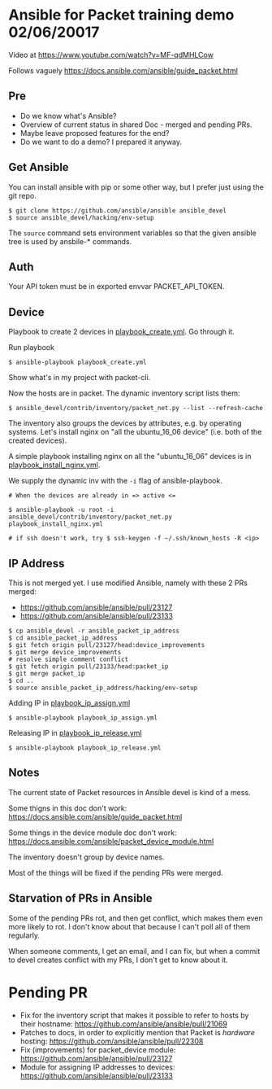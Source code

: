 # Ansible for Packet training demo 02/06/20017

Video at https://www.youtube.com/watch?v=MF-qdMHLCow

Follows vaguely https://docs.ansible.com/ansible/guide_packet.html

## Pre

- Do we know what's Ansible?
- Overview of current status in shared Doc - merged and pending PRs.
- Maybe leave proposed features for the end?
- Do we want to do a demo? I prepared it anyway.


## Get Ansible

You can install ansible with pip or some other way, but I prefer just using the git repo.

```
$ git clone https://github.com/ansible/ansible ansible_devel
$ source ansible_devel/hacking/env-setup
```

The `source` command sets environment variables so that the given ansible tree is used by ansbile-* commands.

## Auth

Your API token must be in exported envvar PACKET_API_TOKEN.

## Device

Playbook to create 2 devices in [playbook_create.yml](playbook_create.yml). Go through it.

Run playbook

```
$ ansible-playbook playbook_create.yml
```

Show what's in my project with packet-cli.

Now the hosts are in packet. The dynamic inventory script lists them:

```
$ ansible_devel/contrib/inventory/packet_net.py --list --refresh-cache
```

The inventory also groups the devices by attributes, e.g. by operating systems. Let's install nginx on "all the ubuntu_16_06 device" (i.e. both of the created devices).

A simple playbook installing nginx on all the "ubuntu_16_06" devices is in [playbook_install_nginx.yml](playbook_install_nginx.yml).

We supply the dynamic inv with the `-i` flag of ansible-playbook.


```
# When the devices are already in => active <=

$ ansible-playbook -u root -i ansible_devel/contrib/inventory/packet_net.py playbook_install_nginx.yml

# if ssh doesn't work, try $ ssh-keygen -f ~/.ssh/known_hosts -R <ip>
```

## IP Address

This is not merged yet. I use modified Ansible, namely with these 2 PRs merged:
- https://github.com/ansible/ansible/pull/23127
- https://github.com/ansible/ansible/pull/23133

```
$ cp ansible_devel -r ansible_packet_ip_address
$ cd ansible_packet_ip_address
$ git fetch origin pull/23127/head:device_improvements
$ git merge device_improvements
# resolve simple comment conflict
$ git fetch origin pull/23133/head:packet_ip
$ git merge packet_ip
$ cd ..
$ source ansible_packet_ip_address/hacking/env-setup
```

Adding IP in [playbook_ip_assign.yml](playbook_ip_assign.yml) 

```
$ ansible-playbook playbook_ip_assign.yml
```

Releasing IP in [playbook_ip_release.yml](playbook_ip_release.yml) 

```
$ ansible-playbook playbook_ip_release.yml
```

## Notes

The current state of Packet resources in Ansible devel is kind of a mess.

Some thigns in this doc don't work:
https://docs.ansible.com/ansible/guide_packet.html

Some things in the device module doc don't work:
https://docs.ansible.com/ansible/packet_device_module.html

The inventory doesn't group by device names.

Most of the things will be fixed if the pending PRs were merged.

## Starvation of PRs in Ansible

Some of the pending PRs rot, and then get conflict, which makes them even more likely to rot. I don't know about that because I can't poll all of them regularly.

When someone comments, I get an email, and I can fix, but when a commit to devel creates conflict with my PRs, I don't get to know about it.

# Pending PR

- Fix for the inventory script that makes it possible to refer to hosts by their hostname: https://github.com/ansible/ansible/pull/21069
- Patches to docs, in order to explicitly mention that Packet is _hardware_ hosting: https://github.com/ansible/ansible/pull/22308
- Fix (improvements) for packet_device module: https://github.com/ansible/ansible/pull/23127 
- Module for assigning IP addresses to devices: https://github.com/ansible/ansible/pull/23133 


